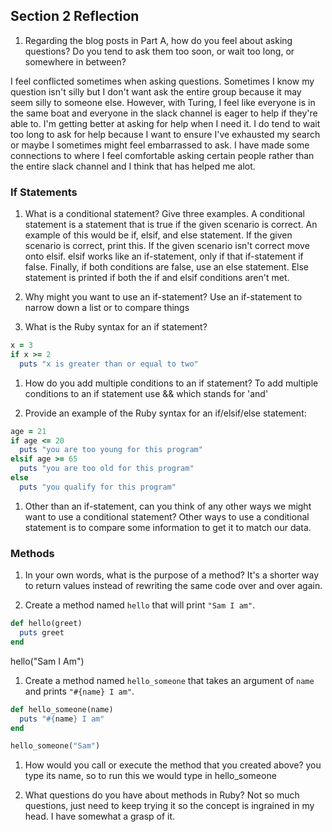 ## Section 2 Reflection

1. Regarding the blog posts in Part A, how do you feel about asking questions? Do you tend to ask them too soon, or wait too long, or somewhere in between?

I feel conflicted sometimes when asking questions. Sometimes I know my question isn't silly but I don't want ask the entire group because it may seem silly to someone else. However, with Turing, I feel like everyone is in the same boat and everyone in the slack channel is eager to help if they're able to. I'm getting better at asking for help when I need it. I do tend to wait too long to ask for help because I want to ensure I've exhausted my search or maybe I sometimes might feel embarrassed to ask. I have made some connections to where I feel comfortable asking certain people rather than the entire slack channel and I think that has helped me alot.

### If Statements

1. What is a conditional statement? Give three examples.
A conditional statement is a statement that is true if the given scenario is correct. An example of this would be if, elsif, and else statement. If the given scenario is correct, print this. If the given scenario isn't correct move onto elsif. elsif works like an if-statement, only if that if-statement if false. Finally, if both conditions are false, use an else statement. Else statement is printed if both the if and elsif conditions aren't met.

1. Why might you want to use an if-statement?
Use an if-statement to narrow down a list or to compare things

1. What is the Ruby syntax for an if statement?
```ruby
x = 3
if x >= 2
  puts "x is greater than or equal to two"
```

1. How do you add multiple conditions to an if statement?
To add multiple conditions to an if statement use && which stands for 'and'  

1. Provide an example of the Ruby syntax for an if/elsif/else statement:
```ruby
age = 21
if age <= 20
  puts "you are too young for this program"
elsif age >= 65
  puts "you are too old for this program"
else
  puts "you qualify for this program"
```
1. Other than an if-statement, can you think of any other ways we might want to use a conditional statement?
Other ways to use a conditional statement is to compare some information to get it to match our data.

### Methods

1. In your own words, what is the purpose of a method?
It's a shorter way to return values instead of rewriting the same code over and over again.

1. Create a method named `hello` that will print `"Sam I am"`.
```ruby
def hello(greet)
  puts greet
end
```
hello("Sam I Am")

1. Create a method named `hello_someone` that takes an argument of `name` and prints `"#{name} I am"`.

```ruby
def hello_someone(name)
  puts "#{name} I am"
end

hello_someone("Sam")
```

1. How would you call or execute the method that you created above?
you type its name, so to run this we would type in hello_someone

1. What questions do you have about methods in Ruby?
Not so much questions, just need to keep trying it so the concept is ingrained in my head. I have somewhat a grasp of it. 
